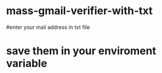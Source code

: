 # mass-gmail-verifier-with-txt
#enter your mail address in txt file
# save them in your enviroment variable
